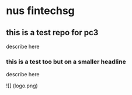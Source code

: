 # nus fintechsg
## this is a test repo for pc3
describe here
### this is a test too but on a smaller headline
describe here

![] (logo.png)
